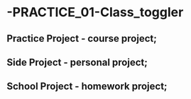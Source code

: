 # -PRACTICE_01-Class_toggler

## Practice Project - course project;
## Side Project - personal project;
## School Project - homework project;
